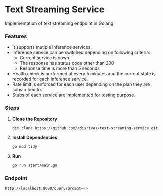 # Text Streaming Service

Implementation of text streaming endpoint in Golang.

### Features
- It supports mutiple inference services.
- Inference service can be switched depending on following criteria:
   - Current service is down
   - The response has status code other than 200
   - Response time is more than 5 seconds
- Health check is performed at every 5 minutes and the current state is recorded for each inference service.
- Rate limit is enforced for each user depending on the plan they are subscribed to.
- Stubs of each service are implemented for testing purpose.


### Steps
1. **Clone the Repository**

    ```bash
    git clone https://github.com/adisrivas/text-streaming-service.git
    ```

2. **Install Dependencies**
    ```bash
    go mod tidy
    ```

3. **Run**
    ```bash
    go run start/main.go
    ```

### Endpoint
```bash
http://localhost:8000/query?prompt=<>
```
